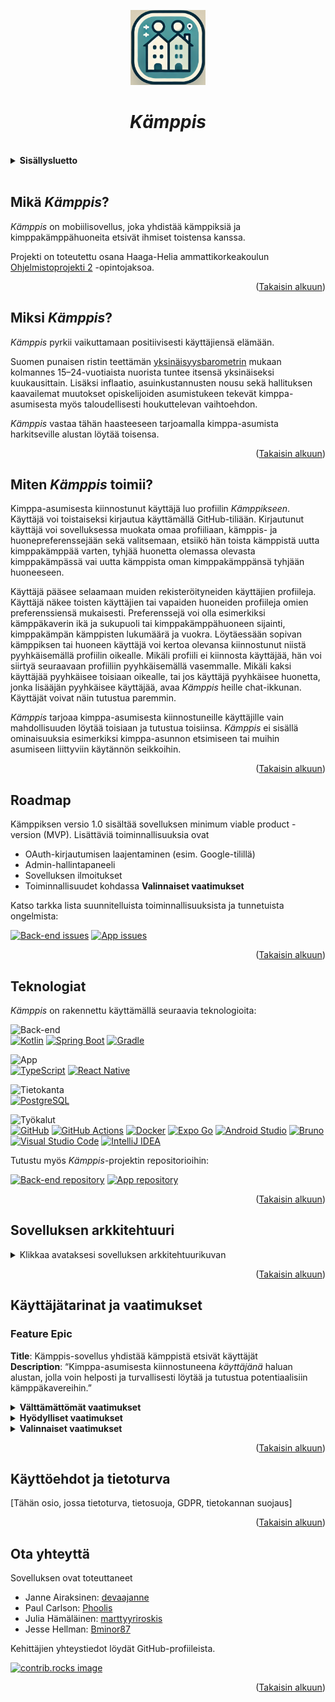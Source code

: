 <a id="readme-alku"></a>

<div align="center">
<img src="../kamppis-app-icon.png" alt="Kämppis-sovelluksen logo" width="120px" height="120px">
<h1><i>Kämppis</i></h1>
</div>

<br>
<details>
<summary><b>Sisällysluetto</b></summary>
  <ol>
    <li>
        <a href="#mikä-kämppis">Mikä <i>Kämppis</i>?</a>
    </li>
    <li>
        <a href="#miksi-kämppis">Miksi <i>Kämppis</i>?</a>
    </li>
    <li>
        <a href="#miten-kämppis-toimii">Miten <i>Kämppis</i> toimii?</a>
    </li>
    <li>
        <a href="#roadmap">Roadmap</a>
    </li>
    <li>
        <a href="#teknologiat">Teknologiat</a>
    </li>
    <li>
        <a href="#sovelluksen-arkkitehtuuri">Sovelluksen arkkitehtuuri</a>
    </li>
    <li>
        <a href="#käyttäjätarinat-ja-vaatimukset">Käyttäjätarinat ja vaatimukset</a>
    </li>
        <li>
        <a href="#käyttöehdot-ja-tietoturva">Käyttöehdot ja tietoturva</a>
    </li>
    <li>
        <a href="#ota-yhteyttä">Ota yhteyttä</a>
    </li>
  </ol>
</details><br>

## Mikä _Kämppis_?
_Kämppis_ on mobiilisovellus, joka yhdistää kämppiksiä ja kimppakämppähuoneita etsivät ihmiset toistensa kanssa.

Projekti on toteutettu osana Haaga-Helia ammattikorkeakoulun [Ohjelmistoprojekti 2](https://opinto-opas.haaga-helia.fi/course_unit/SOF007AS3A) -opintojaksoa.
<p align="right">(<a href="#readme-alku">Takaisin alkuun</a>)</p>

## Miksi _Kämppis_?
_Kämppis_ pyrkii vaikuttamaan positiivisesti käyttäjiensä elämään.

Suomen punaisen ristin teettämän [yksinäisyysbarometrin](https://www.punainenristi.fi/uutiset/2023/yksinaisyys-koskettaa-yha-useampaa-suomessa/) mukaan kolmannes 15–24-vuotiaista nuorista tuntee itsensä yksinäiseksi kuukausittain. Lisäksi inflaatio, asuinkustannusten nousu sekä hallituksen kaavailemat muutokset opiskelijoiden asumistukeen tekevät kimppa-asumisesta myös taloudellisesti houkuttelevan vaihtoehdon.

_Kämppis_ vastaa tähän haasteeseen tarjoamalla kimppa-asumista harkitseville alustan löytää toisensa.
<p align="right">(<a href="#readme-alku">Takaisin alkuun</a>)</p>

## Miten _Kämppis_ toimii?
Kimppa-asumisesta kiinnostunut käyttäjä luo profiilin _Kämppikseen_. Käyttäjä voi toistaiseksi kirjautua käyttämällä GitHub-tiliään. Kirjautunut käyttäjä voi sovelluksessa muokata omaa profiiliaan, kämppis- ja huonepreferenssejään sekä valitsemaan, etsiikö hän toista kämppistä uutta kimppakämppää varten, tyhjää huonetta olemassa olevasta kimppakämpässä vai uutta kämppista oman kimppakämppänsä tyhjään huoneeseen.

Käyttäjä pääsee selaamaan muiden rekisteröityneiden käyttäjien profiileja. Käyttäjä näkee toisten käyttäjien tai vapaiden huoneiden profiileja omien preferenssiensä mukaisesti. Preferenssejä voi olla esimerkiksi kämppäkaverin ikä ja sukupuoli tai kimppakämppähuoneen sijainti, kimppakämpän kämppisten lukumäärä ja vuokra. Löytäessään sopivan kämppiksen tai huoneen käyttäjä voi kertoa olevansa kiinnostunut niistä pyyhkäisemällä profiilin oikealle. Mikäli profiili ei kiinnosta käyttäjää, hän voi siirtyä seuraavaan profiiliin pyyhkäisemällä vasemmalle. Mikäli kaksi käyttäjää pyyhkäisee toisiaan oikealle, tai jos käyttäjä pyyhkäisee huonetta, jonka lisääjän pyyhkäisee käyttäjää, avaa _Kämppis_ heille chat-ikkunan. Käyttäjät voivat näin tutustua paremmin.

_Kämppis_ tarjoaa kimppa-asumisesta kiinnostuneille käyttäjille vain mahdollisuuden löytää toisiaan ja tutustua toisiinsa. _Kämppis_ ei sisällä ominaisuuksia esimerkiksi kimppa-asunnon etsimiseen tai muihin asumiseen liittyviin käytännön seikkoihin.
<p align="right">(<a href="#readme-alku">Takaisin alkuun</a>)</p>

## Roadmap
Kämppiksen versio 1.0 sisältää sovelluksen minimum viable product -version (MVP). Lisättäviä toiminnallisuuksia ovat
- OAuth-kirjautumisen laajentaminen (esim. Google-tilillä)
- Admin-hallintapaneeli
- Sovelluksen ilmoitukset
- Toiminnallisuudet kohdassa <b>Valinnaiset vaatimukset</b>

Katso tarkka lista suunnitelluista toiminnallisuuksista ja tunnetuista ongelmista:

[![Back-end issues][back-end-issues-logo]][back-end-issues-url]
[![App issues][app-issues-logo]][app-issues-url]
<p align="right">(<a href="#readme-alku">Takaisin alkuun</a>)</p>

## Teknologiat
_Kämppis_ on rakennettu käyttämällä seuraavia teknologioita:

![Back-end][back-end-logo]<br>
[![Kotlin][kotlin-logo]][kotlin-url]
[![Spring Boot][spring-logo]][spring-url]
[![Gradle][gradle-logo]][gradle-url]

![App][app-logo]<br>
[![TypeScript][typescript-logo]][typescript-url]
[![React Native][react-native-logo]][react-native-url]

![Tietokanta][database-logo]<br>
[![PostgreSQL][postgres-logo]][postgres-url]

![Työkalut][tools-logo]<br>
[![GitHub][github-logo]][github-url]
[![GitHub Actions][github-actions-logo]][github-actions-url]
[![Docker][docker-logo]][docker-url]
[![Expo Go][expo-logo]][expo-url]
[![Android Studio][android-studio-logo]][android-studio-url]
[![Bruno][bruno-logo]][bruno-url]
[![Visual Studio Code][vs-code-logo]][vs-code-url]
[![IntelliJ IDEA][intellij-idea-logo]][intellij-idea-url]

Tutustu myös _Kämppis_-projektin repositorioihin:

[![Back-end repository][back-end-repository-logo]][back-end-repository-url]
[![App repository][app-repository-logo]][app-repository-url]
<p align="right">(<a href="#readme-alku">Takaisin alkuun</a>)</p>

## Sovelluksen arkkitehtuuri
<details>
 <summary>Klikkaa avataksesi sovelluksen arkkitehtuurikuvan</summary>
 <img src="../Nat20 Kämppis-sovelluksen arkkitehtuuri.png" alt="Kämppis-sovelluksen arkkitehtuuri" style="width:60%; height:auto;">
</details>
<p align="right">(<a href="#readme-alku">Takaisin alkuun</a>)</p>

## Käyttäjätarinat ja vaatimukset

### Feature Epic
**Title**: Kämppis-sovellus yhdistää kämppistä etsivät käyttäjät<br>
**Description**: “Kimppa-asumisesta kiinnostuneena _käyttäjänä_ haluan alustan, jolla voin helposti ja turvallisesti löytää ja tutustua potentiaalisiin kämppäkavereihin.”

<details>
<summary><b>Välttämättömät vaatimukset</b></summary>
<blockquote>
Näiden käyttäjätarinoiden toteutus muodostaa tuotteen demoversion.

<details>
<summary><b>Title</b>: 1. Käyttäjäprofiilin luominen ja omien tietojen syöttäminen</summary>
<blockquote>
<b>Description:</b>	Käyttäjänä haluan luoda henkilökohtaisen profiilin, jotta muut käyttäjät näkevät, millainen olen. Profiiliin pitää voida liittää kuvia.<br>
<b>Acceptance Criteria</b>:	Käyttäjän tulee voida syöttää tietoja itsestään lomakkeeseen, kuten esimerkiksi<br>
- puhelinnumero (unique)<br>
- ikä<br>
- sukupuoli<br>
- opiskelut<br>
- elämäntyyli, esim: siisteys, vuorokausirytmi, juhliminen, tupakointi<br>
- kiinnostuksen kohteet<br>
- kämpän haluttu sijainti<br>
- mahdolliset lemmikit tai allergiat<br>
- kuvat<br>
</blockquote>
</details>

<details>
<summary><b>Title</b>:	2. Kriteerien mukainen kämppis-profiilien haku</summary>
<blockquote>
<b>Description</b>:	Käyttäjänä haluan asettaa hakukriteereitä (esim. sukupuoli, sijainti, elämäntyyli, lemmikit), jotta näen vain profiilit, jotka vastaavat tarpeitani. Jos vastaavia tarpeita on paljon, profiili erottuu muista (esim. ”Supersopiva” tms. tagi).<br>
<b>Acceptance Criteria</b>:	Sovellus tarjoaa käyttäjälle helppokäyttöisen hakutoiminnon, jossa voidaan asettaa suodattimia vastakämppikselle, kuten:<br>
- sukupuoli<br>
- ikähaarukka<br>
- elämäntyyli<br>
- kämpän sijainti<br>
- kipuraja omalle osuudelle kämpän vuokrasta<br>
- kämppisten määrä<br>
</blockquote>
</details>

<details>
<summary><b>Title</b>: 3. Profiilien selaaminen</summary>
<blockquote>
<b>Description</b>: Käyttäjänä haluan helposti selata muiden käyttäjien profiilien tärkeimpiä tietoja, jotta voin nopeasti arvioida, sopisimmeko kämppiksiksi.<br>
<b>Acceptance Criteria</b>: Ensinäkymä profiilista näyttää kuvan ja tärkeimmät tiedot, kuten<br>
- nimi<br>
- ikä<br>
- sijainti<br>
- lyhyt teaser-teksti itsestään<br>
</blockquote>
</details>

<details>
<summary><b>Title</b>:	4. Profiilin tarkempi kuvaus</summary>
<blockquote>
<b>Description</b>:	Käyttäjänä haluan nähdä valitun käyttäjän koko profiilin, jotta voin arvioida, sopisimmeko kämppiksiksi.<br>
<b>Acceptance Criteria</b>	Profiilin näkymä on selkeä ja sisältää olennaiset tiedot (esim. nimi, ikä, elämäntyyli, sijainti).<br>
</blockquote>
</details>

<details>
<summary><b>Title</b>:	5. Kiinnostuksen ilmaiseminen</summary>
<blockquote>
<b>Description</b>:	Käyttäjänä haluan ilmaista kiinnostukseni tiettyä profiilikorttia kohtaan, jotta voin saada mahdollisuuden tutustua tarkemmin.<br>
<b>Acceptance Criteria</b>:	Käyttäjä voi pyyhkäistä profiilikorttia oikealle tai vasemmalle. Jos molemmat osapuolet ovat pyyhkäisseet toistensa kortteja oikealle, luo sovellus yhteyden. Jos jompikumpi on pyyhkäissyt vasemmalle, sovellus ei luo yhteyttä.<br>
</blockquote>
</details>

<details>
<summary><b>Title</b>:	6. Chat-ominaisuus</summary>
<blockquote>
<b>Description</b>	Käyttäjänä haluan chatata potentiaalisen kämppäkaverin kanssa, jotta voimme keskustella tarkemmin ja selvittää, sopisimmeko yhteen. Kumpi tahansa osapuoli voi lopettaa chatin kesken milloin tahansa.<br>
<b>Acceptance Criteria</b>:	Chat avautuu vain, jos molemmat käyttäjät ovat ilmaisseet kiinnostuksensa toisiinsa. Chattiin voi syöttää tekstiä, emojeita ja GIF-animaatioita.<br>
</blockquote>
</details>

</details>

<details>
<summary><b>Hyödylliset vaatimukset</b></summary>
<blockquote>
Näiden käyttäjätarinoiden sekä välttämättömien käyttäjätarinoiden toteutus muodostaa tuotteen valmiin version.

<details>
<summary><b>Title</b>:	7. Sisäänkirjautuminen</summary>
<blockquote>
<b>Description</b>:	Käyttäjänä haluan kirjautua sisään olemassa olevalle profiilille.<br>
<b>Acceptance Criteria</b>:	Käyttäjä voi kirjautua takaisin olemassa olevalle tilille OAuthin avulla. Käyttäjä ei voi kirjautua muulle kuin omalle profiililleen. Käyttäjää ei kirjata automaattisesti sisään, jos hän on aiemmin kirjautunut ulos.<br>
</blockquote>
</details>

<details>
<summary><b>Title</b>:	8. Käyttäjäprofiilin omien tietojen muokkaaminen</summary>
<blockquote>
<b>Description</b>:	Käyttäjänä haluan muokata henkilökohtaisen profiilini tietoja, jotta omat tietoni ovat ajan tasalla ja muut käyttäjät saavat minusta realistisen kuvan.<br>
<b>Acceptance Criteria</b>:	Käyttäjän tulee voida muokata omia tietojaan oman profiilinsa kautta sekä tallentaa muokatut tiedot.<br>
</blockquote>
</details>

<details>
<summary><b>Title</b>: 9. Kopio omista tiedoista</summary>
<blockquote>
<b>Description</b>: Käyttäjänä haluan pyytää kopiota omista tiedoistani käyttäjäprofiilissani, jotta minulle selviää, mitä tietoja minusta varastoidaan.<br>
<b>Acceptance Criteria</b>: Käyttäjäprofiilissa on ”Kopio omista tiedoista”-painike. Sitä painettaessa käyttäjä saa ilmoituksen pyynnön onnistumisesta sekä kopion tiedoistaan ilmoittamaansa sähköpostiosoitteeseen.<br>
</blockquote>
</details>

<details>
<summary><b>Title</b>:	10. Käyttäjäprofiilin poistaminen</summary>
<blockquote>
<b>Description</b>:	Käyttäjänä haluan poistaa oman profiilini, mikäli en halua enää jatkaa sovelluksen käyttöä.<br>
<b>Acceptance Criteria</b>:	Käyttäjän tulee voida poistaa oma profiilinsa ja kaikki omat tietonsa sovelluksesta tietosuojakäytäntöjen (GDPR) mukaisesti.
</blockquote>
</details>

<details>
<summary><b>Title</b>: 11. Ilmoitukset</summary>
<blockquote>
<b>Description</b>: Käyttäjänä haluan saada ilmoituksia, kun joku ilmaisee kiinnostuksensa profiiliani kohtaan, jotta tiedän, milloin on tarpeen tarkistaa sovellus.<br>
<b>Acceptance Criteria</b>: Ilmoitukset ovat reaaliaikaisia ja sisältävät tarpeeksi tietoa, jotta käyttäjä tietää, mitä tapahtui.<br>
</blockquote>
</details>

<details>
<summary><b>Title</b>: 12. Käyttäjän tietojen yksityisyys</summary>
<blockquote>
<b>Description</b>: Käyttäjänä haluan, että vain valitsemani tiedot ovat näkyvillä sovelluksen käyttäjille, jotta voin käyttää sovellusta turvallisesti.<br>
<b>Acceptance Criteria</b>: Profiilin asetuksissa käyttäjä voi hallita, mitä tietoja jaetaan. Käyttäjä voi myös piilottaa profiilini näkyvistä muilta käyttäjiltä. Käyttäjän tulee myös hyväksyä sovelluksen palveluehdot ennen kuin voi käyttää sovellusta.<br>
</blockquote>
</details>

<details>
<summary><b>Title</b>:	13. Toisen käyttäjän ilmiantaminen</summary>
<blockquote>
<b>Description</b>:	Käyttäjänä haluan pystyä ilmiantamaan asiattoman viestin tai profiilin, jotta voin suojella itseäni ja muita häiritsevältä käytökseltä.<br>
<b>Acceptance Criteria</b>:	Käyttäjä voi painaa "Ilmianna" viestin tai profiilin kohdalla, ja ilmianto lähetetään tarkistettavaksi.<br>
</blockquote>
</details>

<details>
<summary><b>Title</b>: 14. Käyttäjäpalautteen antaminen</summary>
<blockquote>
<b>Description</b>: Käyttäjänä haluan antaa palautetta sovelluksen käytöstä ja toiminnasta.<br>
<b>Acceptance Criteria</b>: Sovelluksessa on yksinkertainen palautteenantotoiminto.<br>
</blockquote>
</details>

<details>
<summary><b>Title</b>:	15. Kämppä</summary>
<blockquote>
<b>Description</b>:	Käyttäjänä haluan ilmoittaa, minkälaista kämppää haen, tai jos minulla on kämppä, syöttää sen tiedot.<br>
<b>Acceptance Criteria</b>:	Käyttäjä voi ilmoittaa profiilissaan, hakeeko hän kämppää vai kämppistä. Kämpän tai halutun kämpän ominaisuudet löytyvät profiilista.<br>
</blockquote>
</details>

</blockquote>

</details>

<details>
<summary><b>Valinnaiset vaatimukset</b></summary>
<blockquote>
Näiden käyttäjätarinoiden toteutus on ylimääräistä extraa tuotteeseen.

<details>
<summary><b>Title</b>: 16. Premium-toiminnot</summary>
<blockquote>
<b>Description</b>: Käyttäjänä haluan ostaa Premium-version sovelluksesta, jotta saan käyttööni lisätoimintoja.<br>
<b>Acceptance Criteria</b>: Sovelluksessa on mahdollisuus ostaa Premium-versio. Premium-käyttäjä voi nähdä omasta profiilista kiinnostuneet käyttäjät ilman chat-yhteyden luontia. Voin myös peruuttaa viimeisimmän pyyhkäisyn, jos tein virheen. Asunnon haltijana toimivana käyttäjä voin myös valita profiilistani AutoLike-ominaisuuden, jonka avulla mätsään automaattisesti kaikkien niiden profiilien kanssa, jotka tykkäävät profiilistani. Voin käyttää tekoälyä kirjoittamaan biostani lyhennettyjä "prompteja", jotka näkyvät profiilikorttini yhteydessä.<br>
</blockquote>
</details>

<details>
<summary><b>Title</b>: 17. Ohjeet turvalliseen kanssakäymiseen sovelluksessa ja sen ulkopuolella</summary>
<blockquote>
<b>Description</b>: Käyttäjänä haluan saada ohjeita siitä, miten toimia sovelluksessa ja sen ulkopuolella muiden käyttäjien kanssa turvallisesti ja vastuullisesti.<br>
<b>Acceptance Criteria</b>: Sovellus antaa sopivassa kohdassa käyttäjälle luettavaksi lyhyen ohjeen siitä, miten kommunikoida ja tavata turvallisesti muiden käyttäjien kanssa.<br>
</details>

<details>
<summary><b>Title</b>: 18. Käyttäjän shadowbannaaminen</summary>
<blockquote>
<b>Description</b>: Adminina haluan pystyä estämään häiritsevien käyttäjien näkyvyyden muille käyttäjille ilman, että he huomaavat sitä, jotta voin suojella yhteisöä ja estää väärinkäytöksiä tehokkaasti.<br>
<b>Acceptance Criteria</b>:<br>
- Shadowbannattu käyttäjä voi edelleen kirjautua, selata profiileja ja "swaipata", mutta hänen profiiliaan ei näytetä muille käyttäjille, eikä hän saa yhteyksiä tai mätsäyksiä.<br>
- Admin voi asettaa shadowbannauksen manuaalisesti tai automaattisesti raporttien ja algoritmien perusteella.<br>
- Shadowbannaus ei näy käyttäjälle, eikä järjestelmä anna siitä mitään ilmoitusta.<br>
</blockquote>
</details>

<details>
<summary><b>Title</b>: 19. Ilmiantamisen automaattinen tarkastus</summary>
<blockquote>
<b>Description</b>: Adminina haluan, että järjestelmä merkitsee automaattisesti ilmiannetut viestit asiattomiksi tai ei-asiattomiksi, jotta voin priorisoida tarkistettavat tapaukset.<br>
<b>Acceptance Criteria</b>:<br>
- Järjestelmä analysoi ilmiannot automaattisesti, esimerkiksi syöttämällä ilmiannettu viesti tai profiili AI:lle.<br>
- Jos järjestelmä tunnistaa viestin asiattomaksi, sen lähettäjä asetetaan väliaikaiseen banniin, jolloin hän ei voi käyttää sovellusta ennen ylläpitäjän tarkistusta.<br>
- Väliaikaisen bannin aikana käyttäjälle näytetään viesti, jossa kerrotaan, että hänen viestinsä on ilmoitettu asiattomaksi.<br>
- Admin tarkistaa tapauksen mahdollisimman pian.<br>
- Jos admin toteaa viestin olleen asiattoman, bannaus pysyy voimassa ja käyttäjälle ilmoitetaan tuomion syy.<br>
- Jos viesti osoittautuu vääräksi hälytykseksi, bannaus poistetaan ja käyttäjälle ilmoitetaan päätöksestä.<br>
</blockquote>
</details>

<details>
<summary><b>Title</b>: 20. Sokkomätsi-toiminto</summary>
<blockquote>
<b>Description</b>: Käyttäjänä haluan yrittää löytää kämppiksen ilman rajoitteita tai hakukriteereitä ja antaa sattuman ratkaista.<br>
<b>Acceptance Criteria</b>:<br>
- Sokkomätsi-toiminto on valittavissa erillisenä ominaisuutena sovelluksen sisällä.<br>
- Käyttäjä voi painaa "Sokkomätsi"-painiketta ja odottaa, että järjestelmä yhdistää hänet satunnaiseen toiseen käyttäjään, joka on myös käyttänyt sokkomätsiä.<br>
- Sokkomätsi ei huomioi hakukriteerejä tai käyttäjien profiilissa ilmoitettuja toiveita.<br>
<b>Kun sokkomätsi onnistuu:</b><br>
- Molemmat käyttäjät saavat ilmoituksen ja pääsevät keskustelemaan toistensa kanssa chatin välityksellä.<br>
- Molemmille näytetään perustiedot toisesta käyttäjästä (esim. nimi, ikä ja sijainti, jos käyttäjä on sallinut niiden jaon).<br>
- Jos sokkomätsi ei löydä paria kohtuullisessa ajassa (esim. 1 minuutti), käyttäjälle ilmoitetaan, ettei muita sokkomätsi-käyttäjiä ole juuri nyt saatavilla.<br>
</blockquote>
</details>

<details>
<summary><b>Title</b>: 21. Käyttäjätuen ominaisuus</summary>
<blockquote>
<b>Description</b>: Käyttäjänä haluan ottaa yhteyttä asiakastukeen, jos kohtaan ongelmia sovelluksessa, jotta saan apua nopeasti.<br>
<b>Acceptance Criteria</b>: Sovelluksessa on yksinkertainen tukipyyntötoiminto.<br>
</blockquote>
</details>

</blockquote>

</details>
<p align="right">(<a href="#readme-alku">Takaisin alkuun</a>)</p>

## Käyttöehdot ja tietoturva
[Tähän osio, jossa tietoturva, tietosuoja, GDPR, tietokannan suojaus]
<p align="right">(<a href="#readme-alku">Takaisin alkuun</a>)</p>

## Ota yhteyttä
Sovelluksen ovat toteuttaneet
- Janne Airaksinen: [devaajanne](https://github.com/devaajanne)
- Paul Carlson: [Phoolis](https://github.com/Phoolis)
- Julia Hämäläinen: [marttyyriroskis](https://github.com/marttyyriroskis)
- Jesse Hellman: [Bminor87](https://github.com/Bminor87)

Kehittäjien yhteystiedot löydät GitHub-profiileista.
  
<a href="https://github.com/HH-Nat20/kamppis-server/graphs/contributors">
  <img src="https://contrib.rocks/image?repo=HH-Nat20/kamppis-server" alt="contrib.rocks image" />
</a>

<p align="right">(<a href="#readme-alku">Takaisin alkuun</a>)</p>

<!-- LINKIT JA KUVAT -->

<!-- PROJEKTI JA REPOSITORIOT -->
[back-end-repository-logo]: https://img.shields.io/badge/BackEnd%20Repository-000000?style=for-the-badge
[back-end-repository-url]: https://github.com/HH-Nat20/kamppis-server
[back-end-issues-logo]: https://img.shields.io/badge/BackEnd%20Open%20Issues%20And%20Bugs-000000?style=for-the-badge
[back-end-issues-url]: https://github.com/HH-Nat20/kamppis-server/issues
[app-repository-logo]: https://img.shields.io/badge/App%20Repository-000000?style=for-the-badge
[app-repository-url]: https://github.com/HH-Nat20/kamppis-app
[app-issues-logo]: https://img.shields.io/badge/App%20Open%20Issues%20And%20Bugs-000000?style=for-the-badge
[app-issues-url]: https://github.com/HH-Nat20/kamppis-app/issues

<!-- TEKSTILOGOT -->
[app-logo]: https://img.shields.io/badge/App-000000?style=for-the-badge
[back-end-logo]: https://img.shields.io/badge/BackEnd-000000?style=for-the-badge
[database-logo]: https://img.shields.io/badge/Tietokanta-000000?style=for-the-badge
[tools-logo]: https://img.shields.io/badge/Työkalut-000000?style=for-the-badge

<!-- TEKNOLOGIAT JA TYÖKALUT -->
[kotlin-logo]: https://img.shields.io/badge/Kotlin-7F52FF?style=for-the-badge&logo=Kotlin&logoColor=white
[kotlin-url]: https://kotlinlang.org/
[spring-logo]: https://img.shields.io/badge/Spring%20Boot-6DB33F?style=for-the-badge&logo=springboot&logoColor=white
[spring-url]: https://spring.io/
[gradle-logo]: https://img.shields.io/badge/Gradle-02303A?style=for-the-badge&logo=Gradle&logoColor=white
[gradle-url]: https://gradle.org/
[typescript-logo]: https://img.shields.io/badge/TypeScript-3178C6?style=for-the-badge&logo=typescript&logoColor=white
[typescript-url]: https://www.typescriptlang.org/
[react-native-logo]: https://img.shields.io/badge/react_native-%2320232a.svg?style=for-the-badge&logo=react&logoColor=%2361DAFB
[react-native-url]: https://reactnative.dev/
[postgres-logo]: https://img.shields.io/badge/postgresql-4169e1?style=for-the-badge&logo=postgresql&logoColor=white
[postgres-url]: https://www.postgresql.org/
[github-logo]: https://img.shields.io/badge/GitHub-%23121011.svg?logo=github&logoColor=white&style=for-the-badge
[github-url]: https://github.com/
[github-actions-logo]: https://img.shields.io/badge/github%20actions-%232671E5.svg?style=for-the-badge&logo=githubactions&logoColor=white
[github-actions-url]: https://github.com/features/actions
[docker-logo]: https://img.shields.io/badge/docker-257bd6?style=for-the-badge&logo=docker&logoColor=white
[docker-url]: https://www.docker.com/
[expo-logo]: https://img.shields.io/badge/Expo-000020?style=for-the-badge&logo=expo&logoColor=fff
[expo-url]: https://expo.dev/go
[android-studio-logo]: https://img.shields.io/badge/android%20studio-346ac1?style=for-the-badge&logo=android%20studio&logoColor=white
[android-studio-url]: https://developer.android.com/studio
[bruno-logo]: https://img.shields.io/badge/Bruno-FF6C37?style=for-the-badge&logo=Bruno&logoColor=white
[bruno-url]: https://www.usebruno.com/
[vs-code-logo]: https://custom-icon-badges.demolab.com/badge/Visual%20Studio%20Code-0078d7.svg?logo=vsc&logoColor=white&style=for-the-badge
[vs-code-url]: https://code.visualstudio.com/
[intellij-idea-logo]: https://img.shields.io/badge/Intellij%20Idea-000?logo=intellij-idea&style=for-the-badge
[intellij-idea-url]: https://www.jetbrains.com/idea/
